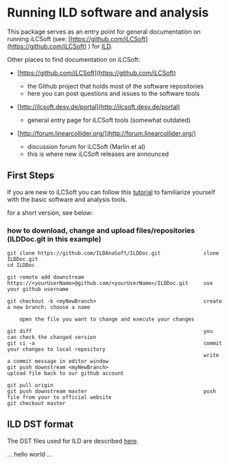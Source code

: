 
# Running ILD software and analysis

This package serves as an entry point for general documentation on running iLCSoft (see: [https://github.com/iLCSoft](https://github.com/iLCSoft) ) for [ILD](https://confluence.desy.de/display/ILD).

Other places to find documentation on iLCSoft:


- [https://github.com/iLCSoft](https://github.com/iLCSoft)
	- the Github project that holds most of the software repositories
	- here you can post questions and issues to the software tools

	
- [http://ilcsoft.desy.de/portal](http://ilcsoft.desy.de/portal)
	- general entry page for iLCSoft tools (somewhat outdated)

- [http://forum.linearcollider.org/](http://forum.linearcollider.org/)
	- discussion forum for iLCSoft (Marlin et al)
	- this is where new iLCSoft releases are announced


## First Steps

If you are new to iLCSoft you can follow this [tutorial](./tutorial/gaede_ilcsoft_tutorial.pdf)
to familiarize yourself with the basic software and analysis tools.

for a short version, see below:

### how to download, change and upload files/repositories (ILDDoc.git in this example)

	git clone https://github.com/ILDAnaSoft/ILDDoc.git   			clone ILDDoc.git
	cd ILDDoc
	
	git remote add downstream
	https://<yourUserName>@github.com/<yourUserName>/ILDDoc.git 	use your github username
	
	git checkout -b <myNewBranch>									create a new branch; choose a name
	
		open the file you want to change and execute your changes
		
	git diff														you can check the changed version
	git ci -a 														commit your changes to local repository	
																	write a commit message in editor window	
	git push downstream	<myNewBranch>									upload file back to our github account
	
	git pull origin
	git push downstream master										push file from your to official website
	git checkout master


## ILD DST format

The DST files used for ILD are described [here](./dst/ild_dst_collections.md).


 ... hello world ...

	
	



